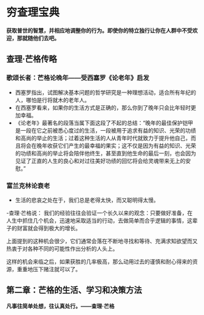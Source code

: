 # 穷查理宝典

**获取普世的智慧，并相应地调整你的行为。即使你的特立独行让你在人群中不受欢迎，那就随他们去吧。**

## 查理·芒格传略
### 歌颂长者：芒格论晚年——受西塞罗《论老年》启发
- 西塞罗指出，试图解决基本问题的哲学研究是一种理想活动，适合所有年纪的人，哪怕是行将就木的老年人。
- 在西塞罗看来，如果你的生活方式是正确的，那么你到了晚年只会比年轻时更加幸福。
- 《论老年》最著名的段落当属下面这段了不起的总结：“晚年的最佳保护铠甲是一段在它之前被悉心度过的生活，一段被用于追求有益的知识、光荣的功绩和高尚的举止的生活；过着这种生活的人从青年时代就致力于提升他自己，而且将会在晚年收获它们产生的最幸福的果实；这不仅是因为有益的知识、光荣的功绩和高尚的举止将会陪伴他终生，甚至直到他生命的最后一刻，也会因为见证了正直的人生的良心和对过往美好功绩的回忆将会给灵魂带来无上的安慰。”
### 富兰克林论衰老
- 生活的悲哀之处在于，我们总是老得太快，而又聪明得太慢。

-查理·芒格说：
我们的经验往往会验证一个长久以来的观念：只要做好准备，在人生中抓住几个机会，迅速地采取适当的行动，去做简单而合乎逻辑的事情，这辈子的财富就会得到极大的增长。

上面提到的这种机会很少，它们通常会落在不断地寻找和等待、充满求知欲望而又热衷于对各种不同的可能性作出分析的人头上。

这样的机会来临之后，如果获胜的几率极高，那么动用过去的谨慎和耐心得来的资源，重重地压下赌注就可以了。

## 第二章：芒格的生活、学习和决策方法
**凡事往简单处想，往认真处行。——查理·芒格**
